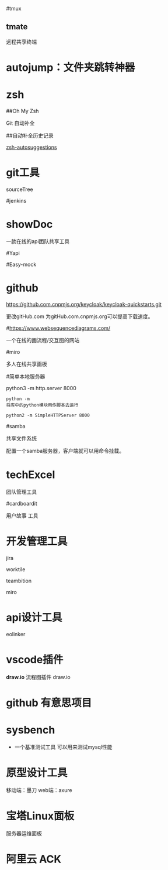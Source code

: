 #tmux

## tmate

远程共享终端





# autojump：文件夹跳转神器



# zsh

##Oh My Zsh 

Git 自动补全

##自动补全历史记录

[zsh-autosuggestions](https://github.com/zsh-users/zsh-autosuggestions)



# git工具

sourceTree





#jenkins





# showDoc

一款在线的api团队共享工具



#Yapi

#Easy-mock





# github

https://github.com.cnpmjs.org/keycloak/keycloak-quickstarts.git

更改gitHub.com 为gitHub.com.cnpmjs.org可以提高下载速度。





#https://www.websequencediagrams.com/

一个在线的画流程/交互图的网站



#miro

多人在线共享画板



#简单本地服务器

python3 -m http.server 8000 

```
python -m
将库中的python模块用作脚本去运行

python2 -m SimpleHTTPServer 8000
```



#samba

共享文件系统

配置一个samba服务器，客户端就可以用命令挂载。





# techExcel

团队管理工具



#cardboardit

用户故事 工具



# 开发管理工具

jira

worktile

teambition

miro



# api设计工具

eolinker

# vscode插件
**draw.io**
流程图插件 draw.io

# github 有意思项目
 

# sysbench
* 一个基准测试工具
    可以用来测试mysql性能

# 原型设计工具
移动端：墨刀
web端：axure


# 宝塔Linux面板
服务器运维面板

# 阿里云 ACK